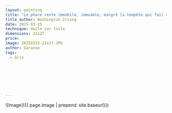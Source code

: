 ```yaml
---
layout: painting
title: "Le phare reste immobile, immuable, malgré la tempête qui fait rage autour de lui."    
title_author: Washington Irving    
date: 2025-03-15
technique: Huile sur toile
dimensions: 22x27
price: 
image: 20250315-22x27.JPG
author: Garanse
tags:
  - Gris
  
  
  
 
  
  
  
---
```

![Image]({{ page.image | prepend: site.baseurl}})

